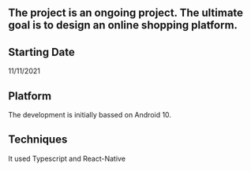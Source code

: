 ## The project is an ongoing project. The ultimate goal is to design an online shopping platform.

## Starting Date
11/11/2021

## Platform
The development is initially bassed on Android 10.

## Techniques
It used Typescript and React-Native